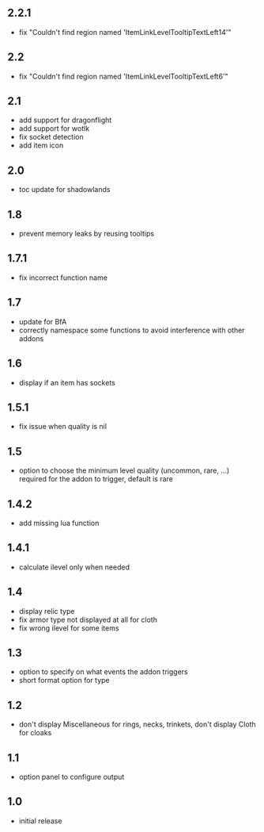 ## 2.2.1

- fix "Couldn't find region named 'ItemLinkLevelTooltipTextLeft14'"

## 2.2

- fix "Couldn't find region named 'ItemLinkLevelTooltipTextLeft6'"

## 2.1

- add support for dragonflight
- add support for wotlk
- fix socket detection
- add item icon

## 2.0

- toc update for shadowlands

## 1.8

- prevent memory leaks by reusing tooltips

## 1.7.1

- fix incorrect function name

## 1.7

- update for BfA
- correctly namespace some functions to avoid interference with other addons

## 1.6

- display if an item has sockets

## 1.5.1

- fix issue when quality is nil

## 1.5

- option to choose the minimum level quality (uncommon, rare, ...) required for the addon to trigger, default is rare

## 1.4.2

- add missing lua function

## 1.4.1

- calculate ilevel only when needed

## 1.4

- display relic type
- fix armor type not displayed at all for cloth
- fix wrong ilevel for some items

## 1.3

- option to specify on what events the addon triggers
- short format option for type

## 1.2

- don't display Miscellaneous for rings, necks, trinkets, don't display Cloth for cloaks

## 1.1

- option panel to configure output

## 1.0

- initial release
